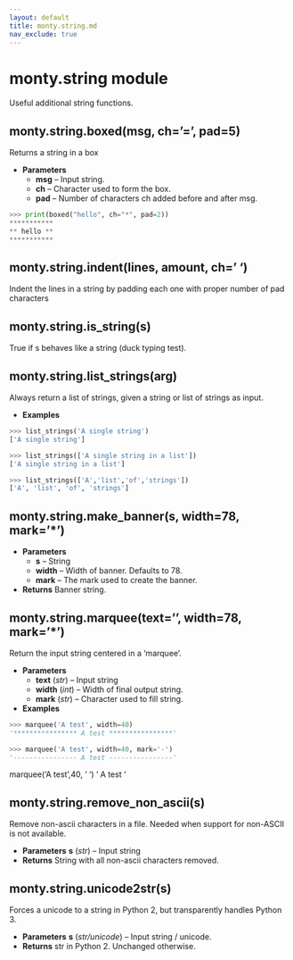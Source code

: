 ```yaml
---
layout: default
title: monty.string.md
nav_exclude: true
---
```


# monty.string module

Useful additional string functions.

## monty.string.boxed(msg, ch=’=’, pad=5)

Returns a string in a box

* **Parameters**
  * **msg** – Input string.
  * **ch** – Character used to form the box.
  * **pad** – Number of characters ch added before and after msg.

```python
>>> print(boxed("hello", ch="*", pad=2))
***********
** hello **
***********
```

## monty.string.indent(lines, amount, ch=’ ‘)

Indent the lines in a string by padding each one with proper number of pad
characters

## monty.string.is_string(s)

True if s behaves like a string (duck typing test).

## monty.string.list_strings(arg)

Always return a list of strings, given a string or list of strings as
input.

* **Examples**

```python
>>> list_strings('A single string')
['A single string']
```

```python
>>> list_strings(['A single string in a list'])
['A single string in a list']
```

```python
>>> list_strings(['A','list','of','strings'])
['A', 'list', 'of', 'strings']
```

## monty.string.make_banner(s, width=78, mark=’\*’)

* **Parameters**
  * **s** – String
  * **width** – Width of banner. Defaults to 78.
  * **mark** – The mark used to create the banner.
* **Returns**
  Banner string.

## monty.string.marquee(text=’’, width=78, mark=’\*’)

Return the input string centered in a ‘marquee’.

* **Parameters**
  * **text** (*str*) – Input string
  * **width** (*int*) – Width of final output string.
  * **mark** (*str*) – Character used to fill string.
* **Examples**

```python
>>> marquee('A test', width=40)
'**************** A test ****************'
```

```python
>>> marquee('A test', width=40, mark='-')
'---------------- A test ----------------'
```

marquee(‘A test’,40, ‘ ‘)
‘                 A test                 ‘

## monty.string.remove_non_ascii(s)

Remove non-ascii characters in a file. Needed when support for non-ASCII
is not available.

* **Parameters**
  **s** (*str*) – Input string
* **Returns**
  String with all non-ascii characters removed.

## monty.string.unicode2str(s)

Forces a unicode to a string in Python 2, but transparently handles
Python 3.

* **Parameters**
  **s** (*str/unicode*) – Input string / unicode.
* **Returns**
  str in Python 2. Unchanged otherwise.